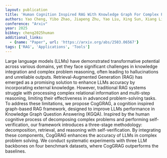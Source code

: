 ```yaml
---
layout: publication
title: 'Human Cognition Inspired RAG With Knowledge Graph For Complex Problem Solving'
authors: Yao Cheng, Yibo Zhao, Jiapeng Zhu, Yao Liu, Xing Sun, Xiang Li
conference: "Arxiv"
year: 2025
bibkey: cheng2025human
additional_links:
  - {name: "Paper", url: 'https://arxiv.org/abs/2503.06567'}
tags: ['RAG', 'Applications', 'Tools']
---
```

Large language models (LLMs) have demonstrated transformative potential
across various domains, yet they face significant challenges in knowledge
integration and complex problem reasoning, often leading to hallucinations and
unreliable outputs. Retrieval-Augmented Generation (RAG) has emerged as a
promising solution to enhance LLMs accuracy by incorporating external
knowledge. However, traditional RAG systems struggle with processing complex
relational information and multi-step reasoning, limiting their effectiveness
in advanced problem-solving tasks. To address these limitations, we propose
CogGRAG, a cognition inspired graph-based RAG framework, designed to improve
LLMs performance in Knowledge Graph Question Answering (KGQA). Inspired by the
human cognitive process of decomposing complex problems and performing
self-verification, our framework introduces a three-stage methodology:
decomposition, retrieval, and reasoning with self-verification. By integrating
these components, CogGRAG enhances the accuracy of LLMs in complex problem
solving. We conduct systematic experiments with three LLM backbones on four
benchmark datasets, where CogGRAG outperforms the baselines.
